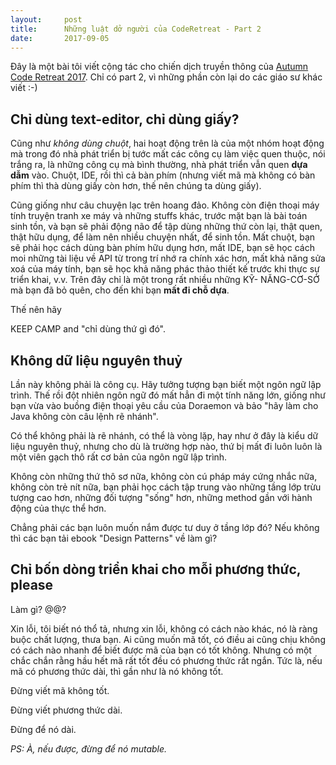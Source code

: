 ```yaml
---
layout:     post
title:      Những luật dở người của CodeRetreat - Part 2
date:       2017-09-05
---
```


Đây là một bài tôi viết cộng tác cho chiến dịch truyền thông của [Autumn Code Retreat 2017][autumn-code-retreat]. Chỉ có 
part 2, vì những phần còn lại do các giáo sư khác viết :-)

Chỉ dùng text-editor, chỉ dùng giấy?
---

Cũng như *không dùng chuột*, hai hoạt động trên là của một nhóm hoạt động mà trong đó nhà phát 
triển bị tước mất các công cụ làm việc quen thuộc, nói trắng ra, là những công cụ mà bình thường, 
nhà phát triển vẫn quen **dựa dẫm** vào. Chuột, IDE, rồi thì cả bàn phím (nhưng viết mã mà không có 
bàn phím thì thà dùng giấy còn hơn, thế nên chúng ta dùng giấy).

Cũng giống như câu chuyện lạc trên hoang đảo. Không còn điện thoại máy tính truyện tranh xe máy
và những stuffs khác, trước mặt bạn là bài toán sinh tồn, và bạn sẽ phải động não để tập dùng 
những thứ còn lại, thật quen, thật hữu dụng, để làm nên nhiều chuyện nhất, để sinh tồn. Mất chuột,
bạn sẽ phải học cách dùng bàn phím hữu dụng hơn, mất IDE, bạn sẽ học cách moi những tài liệu về 
API từ trong trí nhớ ra chính xác hơn, mất khả năng sửa xoá của máy tính, bạn sẽ học khả năng phác 
thảo thiết kế trước khi thực sự triển khai, v.v. Trên đây chỉ là một trong rất nhiều những KỸ-
NĂNG-CƠ-SỞ mà bạn đã bỏ quên, cho đến khi bạn **mất đi chỗ dựa**.

Thế nên hãy 

KEEP CAMP and "chỉ dùng thứ gì đó".

Không dữ liệu nguyên thuỷ
---

Lần này không phải là công cụ. Hãy tưởng tượng bạn biết một ngôn ngữ lập trình. Thế rồi đột nhiên 
ngôn ngữ đó mất hẳn đi một tính năng lớn, giống như bạn vừa vào buồng điện thoại yêu cầu của 
Doraemon và bảo "hãy làm cho Java không còn câu lệnh rẽ nhánh".

Có thể không phải là rẽ nhánh, có thể là vòng lặp, hay như ở đây là kiểu dữ liệu nguyên thuỷ, nhưng 
cho dù là trường hợp nào, thứ bị mất đi luôn luôn là một viên gạch thô rất cơ bản của ngôn ngữ lập 
trình.

Không còn những thứ thô sơ nữa, không còn cú pháp máy cứng nhắc nữa, không còn trẻ nít nữa, bạn 
phải học cách tập trung vào những tầng lớp trừu tượng cao hơn, những đối tượng "sống" hơn, những 
method gần với hành động của thực thể hơn.

Chẳng phải các bạn luôn muốn nắm được tư duy ở tầng lớp đó? Nếu không thì các bạn tải ebook
"Design Patterns" về làm gì?

Chỉ bốn dòng triển khai cho mỗi phương thức, please
---

Làm gì? @@?

Xin lỗi, tôi biết nó thổ tả, nhưng xin lỗi, không có cách nào khác, nó là ràng buộc chất lượng,
thưa bạn. Ai cũng muốn mã tốt, có điều ai cũng chịu không có cách nào nhanh để biết được mã của 
bạn có tốt không. Nhưng có một chắc chắn rằng hầu hết mã rất tốt đều có phương thức rất ngắn. Tức 
là, nếu mã có phương thức dài, thì gần như là nó không tốt.

Đừng viết mã không tốt.

Đừng viết phương thức dài.

Đừng để nó dài.

*PS:
À, nếu được, đừng để nó mutable.*

[autumn-code-retreat]: http://codegym.vn/blog/autumn-coderetreat-2017
